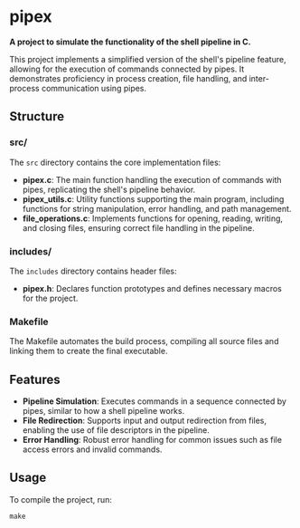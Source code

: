 # pipex

**A project to simulate the functionality of the shell pipeline in C.**

This project implements a simplified version of the shell's pipeline feature, allowing for the execution of commands connected by pipes. It demonstrates proficiency in process creation, file handling, and inter-process communication using pipes.

## Structure

### src/

The `src` directory contains the core implementation files:

- **pipex.c**: The main function handling the execution of commands with pipes, replicating the shell's pipeline behavior.
- **pipex_utils.c**: Utility functions supporting the main program, including functions for string manipulation, error handling, and path management.
- **file_operations.c**: Implements functions for opening, reading, writing, and closing files, ensuring correct file handling in the pipeline.

### includes/

The `includes` directory contains header files:

- **pipex.h**: Declares function prototypes and defines necessary macros for the project.

### Makefile

The Makefile automates the build process, compiling all source files and linking them to create the final executable.

## Features

- **Pipeline Simulation**: Executes commands in a sequence connected by pipes, similar to how a shell pipeline works.
- **File Redirection**: Supports input and output redirection from files, enabling the use of file descriptors in the pipeline.
- **Error Handling**: Robust error handling for common issues such as file access errors and invalid commands.

## Usage

To compile the project, run:

```
make
```
